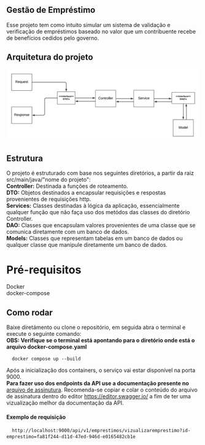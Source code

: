 ## Gestão de Empréstimo
Esse projeto tem como intuito simular um sistema de validação e verificação de empréstimos baseado no valor que um contribuente recebe de benefícios cedidos pelo governo.

## Arquitetura do projeto
<img src="./images/Classe UML.png" alt="image_name png" />

## Estrutura
O projeto é estruturado com base nos seguintes diretórios, a partir da raiz src/main/java/"nome do projeto": <br>
**Controller:** Destinada a funções de roteamento.<br>
**DTO:** Objetos destinados a encapsular requisições e respostas provenientes de requisições http. <br>
**Services:** Classes destinadas à lógica da aplicação, essencialmente qualquer função que não faça uso dos metódos das classes do diretório Controller. <br>
**DAO:** Classes que encapsulam valores provenientes de uma classe que se comunica diretamente com um banco de dados. <br>
**Models:** Classes que representam tabelas em um banco de dados ou qualquer classe que manipule diretamente um banco de dados. <br> 

# Pré-requisitos
Docker <br>
docker-compose

## Como rodar
Baixe diretámento ou clone o repositório, em seguida abra o terminal e execute o seguinte comando: <br>
**OBS: Verifique se o terminal está apontando para o diretório onde está o arquivo docker-compose.yaml**

```
  docker compose up --build
```

Após a inicialização dos containers, o serviço vai estar disponível na porta 9000. <br>
**Para fazer uso dos endpoints da API use a documentação presente no** [arquivo de assinutura](https://github.com/Projeto-previdencia-privada/Documentacao/blob/main/Gest%C3%A3o%20de%20Empr%C3%A9stimos%20-%20Documenta%C3%A7%C3%A3o/assinaturaAPI.yaml). 
 Recomenda-se copiar  e colar o conteúdo do arquivo de assinatura dentro do editor https://editor.swagger.io/ a fim de ter uma vizualização melhor da documentação da API.

#### Exemplo de requisição
```
  http://localhost:9000/api/v1/emprestimos/vizualizaremprestimo?id-emprestimo=fa81f244-d11d-47ed-946d-e0165482cb1e
```
